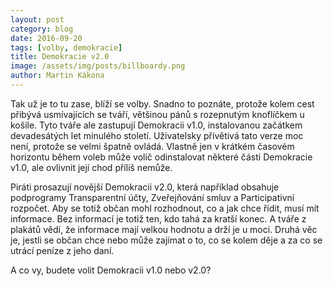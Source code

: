 ```yaml
---
layout: post
category: blog
date: 2016-09-20
tags: [volby, demokracie]
title: Demokracie v2.0
image: /assets/img/posts/billboardy.png
author: Martin Kákona
---
```


Tak už je to tu zase, blíží se volby.
Snadno to poznáte, protože kolem cest přibývá usmívajících se tváří, většinou pánů s rozepnutým knoflíčkem u košile.
Tyto tváře ale zastupují Demokracii v1.0, instalovanou začátkem devadesátých let minulého století.
Uživatelsky přívětivá tato verze moc není, protože se velmi špatně ovládá.
Vlastně jen v krátkém časovém horizontu během voleb může volič odinstalovat některé části Demokracie v1.0, ale ovlivnit její chod příliš nemůže.

Piráti prosazují novější Demokracii v2.0, která například obsahuje podprogramy Transparentní účty, Zveřejňování smluv a Participativní rozpočet.
Aby se totiž občan mohl rozhodnout, co a jak chce řídit, musí mít informace.
Bez informací je totiž ten, kdo tahá za kratší konec.
A tváře z plakátů vědí, že informace mají velkou hodnotu a drží je u moci.
Druhá věc je, jestli se občan chce nebo může zajímat o to, co se kolem děje a za co se utrácí peníze z jeho daní.

A co vy, budete volit Demokracii v1.0 nebo v2.0?
